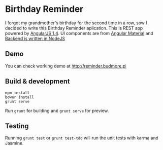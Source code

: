 # Birthday Reminder
I forgot my grandmother's birthday for the second time in a row, sow I decided to write this Birthday Reminder aplication.
This is REST app powered by [AngularJS 1.4]. UI components are from [Angular Material] and [Backend is written in NodeJS]


[AngularJS 1.4]:https://angularjs.org/
[Angular Material]:https://material.angularjs.org/0.10.0/#/
[Backend is written in NodeJS]:https://github.com/Budmore/Contacts-Manager-NodeJS


## Demo 
You can check working demo at http://reminder.budmore.pl


## Build & development

```
npm install
bower install
grunt serve
```

Run `grunt` for building and `grunt serve` for preview.


## Testing

Running `grunt test` or `grunt test-tdd` will run the unit tests with karma and Jasmine.
 


